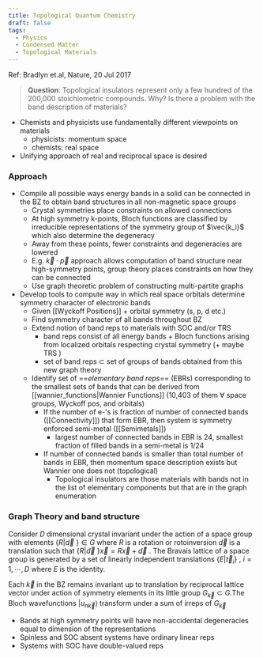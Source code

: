 ```yaml
---
title: Topological Quantum Chemistry
draft: false
tags:
  - Physics
  - Condensed Matter
  - Topological Materials
---
```


Ref: Bradlyn et.al, Nature, 20 Jul 2017

> __Question__: Topological insulators represent only a few hundred of the 200,000 stoichiometric compounds. Why? Is there a problem with the band description of materials? 

- Chemists and physicists use fundamentally different viewpoints on materials
	- physicists: momentum space
	- chemists: real space
- Unifying approach of real and reciprocal space is desired

### Approach

- Compile all possible ways energy bands in a solid can be connected in the BZ to obtain band structures in all non-magnetic space groups
	- Crystal symmetries place constraints on allowed connections
	- At high symmetry k-points, Bloch functions are classified by irreducible representations of the symmetry group of $\vec{k_i}$ which also determine the degeneracy
	- Away from these points, fewer constraints and degeneracies are lowered
	- E.g.  $\vec{k}\cdot\vec{p}$ approach allows computation of band structure near high-symmetry points, group theory places constraints on how they can be connected
	- Use graph theoretic problem of constructing multi-partite graphs
- Develop tools to compute way in which real space orbitals determine symmetry character of electronic bands
	- Given [[Wyckoff Positions]] + orbital symmetry (s, p, d etc.)
	- Find symmetry character of all bands throughout BZ 
	- Extend notion of band reps to materials with SOC and/or TRS
		- band reps consist of all energy bands + Bloch functions arising from localized orbitals respecting crystal symmetry (+ maybe TRS )
		- set of band reps $\subset$ set of groups of bands obtained from this new graph theory
	- Identify set of ==_elementary band reps_== (EBRs) corresponding to the smallest sets of bands that can be derived from [[wannier_functions|Wannier Functions]] (10,403 of them $\forall$ space groups, Wyckoff pos, and orbitals)
		- If the number of e-'s is fraction of number of connected bands ([[Connectivity]]) that form EBR, then system is symmetry enforced semi-metal ([[Semimetals]])
			- largest number of connected bands in EBR is 24, smallest fraction of filled bands in a semi-metal is 1/24
		- If number of connected bands is smaller than total number of bands in EBR, then momentum space description exists but Wannier one does not (topological)
			- Topological insulators are those materials with bands not in the list of elementary components but that are in the graph enumeration
### Graph Theory and band structure

Consider $D$ dimensional crystal invariant under the action of a space group with elements $\{ R | \vec{d}\ \} \in G$ where $R$ is a rotation or rotoinversion $\vec{d}$ is a translation such that $\{ R | \vec{d}\ \} \vec{x} = R\vec{x} + \vec{d}$ . The Bravais lattice of a space group is generated by a set of linearly independent translations $\{E|\vec{t}_i\}$ , $i=1, \cdots , D$ where $E$ is the identity. 

Each $\vec{k}$ in the BZ remains invariant up to translation by reciprocal lattice vector under action of symmetry elements in its little group $G_\vec{k} \subset G$.The Bloch wavefunctions $|u_{n\vec{k}}\rangle$ transform under a sum of irreps of $G_{\vec{k}}$ 
- Bands at high symmetry points will have non-accidental degeneracies equal to dimension of the representations
- Spinless and SOC absent systems have ordinary linear reps
- Systems with SOC have double-valued reps